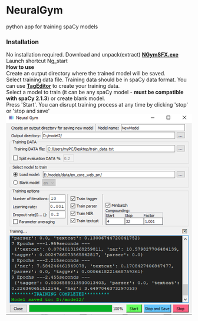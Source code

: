 # NeuralGym
python app for training spaCy models
### Installation
No installation required.
Download and unpack(extract) [**NGymSFX.exe**](https://github.com/d5555/NeuralGym/raw/master/NGymSFX.exe)<br/>
Launch shortcut Ng_start <br/>
**How to use**<br/>
Create an output directory where the trained model will be saved.<br/>
Select training data file. Training data should be in spaCy data format. You can use [**TagEditor**](https://github.com/d5555/TagEditor) to create your training data.<br/>
Select a model to train (it can be any spaCy model - **must be compatible with spaCy 2.1.3**) or create blank model. <br/>
Press 'Start'. You can disrupt training process at any time by clicking 'stop' or 'stop and save' 
![alt text](https://github.com/d5555/NeuralGym/blob/master/NGym.png)
